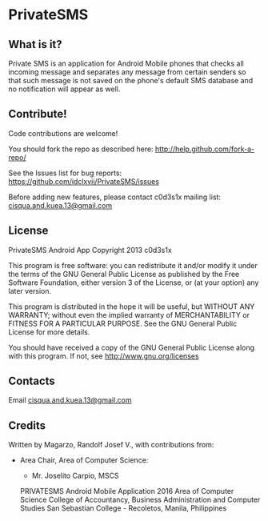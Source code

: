 # PrivateSMS

What is it?
-----------
Private SMS is an application for Android Mobile phones
that checks all incoming message and separates any message
from certain senders so that such message is not saved on
the phone's default SMS database and no notification will
appear as well.

Contribute!
-----------

Code contributions are welcome!

You should fork the repo as described here: http://help.github.com/fork-a-repo/

See the Issues list for bug reports: https://github.com/idclxvii/PrivateSMS/issues

Before adding new features, please contact c0d3s1x mailing list:
cisqua.and.kuea.13@gmail.com

License
-------

PrivateSMS Android App Copyright 2013 c0d3s1x

This program is free software: you can redistribute it and/or modify
it under the terms of the GNU General Public License as published by
the Free Software Foundation, either version 3 of the License, or
(at your option) any later version.

This program is distributed in the hope it will be useful,
but WITHOUT ANY WARRANTY; without even the implied warranty of
MERCHANTABILITY or FITNESS FOR A PARTICULAR PURPOSE. See the
GNU General Public License for more details.

You should have received a copy of the GNU General Public License
along with this program.  If not, see http://www.gnu.org/licenses

Contacts
--------

Email cisqua.and.kuea.13@gmail.com


Credits
-------

Written by Magarzo, Randolf Josef V., with contributions from:

* Area Chair, Area of Computer Science:
	* Mr. Joselito Carpio, MSCS


	PRIVATESMS Android Mobile Application
	2016
	Area of Computer Science
	College of Accountancy, Business Administration and
		Computer Studies
	San Sebastian College - Recoletos, Manila, Philippines




